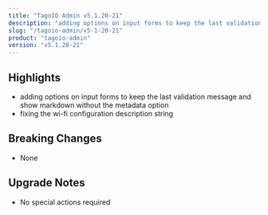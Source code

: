 ```yaml
---
title: "TagoIO Admin v5.1.20-21"
description: "adding options on input forms to keep the last validation message and show markdown without the metadata option"
slug: "/tagoio-admin/v5-1-20-21"
product: "tagoio-admin"
version: "v5.1.20-21"
---
```


## Highlights

- adding options on input forms to keep the last validation message and show markdown without the metadata option
- fixing the wi-fi configuration description string

## Breaking Changes

- None

## Upgrade Notes

- No special actions required
